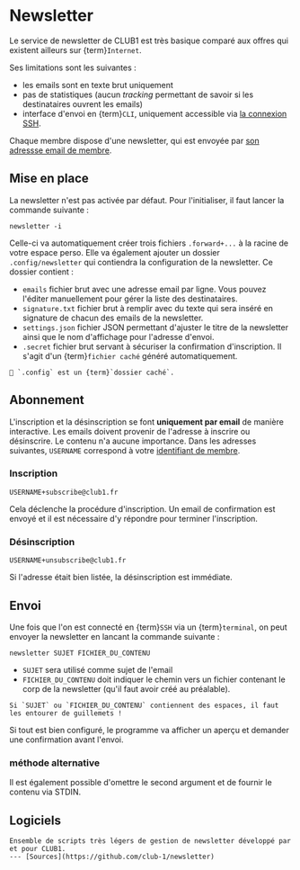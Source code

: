 Newsletter
==========

Le service de newsletter de CLUB1 est très basique comparé aux offres qui existent ailleurs sur {term}`Internet`.

Ses limitations sont les suivantes :

- les emails sont en texte brut uniquement
- pas de statistiques (aucun *tracking* permettant de savoir si les destinataires ouvrent les emails)
- interface d'envoi en {term}`CLI`, uniquement accessible via [la connexion SSH](ssh.md).

Chaque membre dispose d'une newsletter, qui est envoyée par [son adressse email de membre](email.md).


Mise en place
-------------

La newsletter n'est pas activée par défaut.
Pour l'initialiser, il faut lancer la commande suivante :

    newsletter -i

Celle-ci va automatiquement créer trois fichiers `.forward+...` à la racine de votre espace perso.
Elle va également ajouter un dossier `.config/newsletter` qui contiendra la configuration de la newsletter.
Ce dossier contient :

- `emails` fichier brut avec une adresse email par ligne. Vous pouvez l'éditer manuellement pour gérer la liste des destinataires.
- `signature.txt` fichier brut à remplir avec du texte qui sera inséré en signature de chacun des emails de la newsletter.
- `settings.json` fichier JSON permettant d'ajuster le titre de la newsletter ainsi que le nom d'affichage pour l'adresse d'envoi.
- `.secret` fichier brut servant à sécuriser la confirmation d'inscription. Il s'agit d'un {term}`fichier caché` généré automatiquement.

```{warning}
📁 `.config` est un {term}`dossier caché`.
```

Abonnement
----------

L'inscription et la désinscription se font __uniquement par email__ de manière interactive.
Les emails doivent provenir de l'adresse à inscrire ou désinscrire.
Le contenu n'a aucune importance.
Dans les adresses suivantes, `USERNAME` correspond à votre [identifiant de membre](../info/general.md#identifiant).

### Inscription

    USERNAME+subscribe@club1.fr

Cela déclenche la procédure d'inscription.
Un email de confirmation est envoyé et il est nécessaire d'y répondre pour terminer l'inscription.

### Désinscription

    USERNAME+unsubscribe@club1.fr

Si l'adresse était bien listée, la désinscription est immédiate.


Envoi
-----

Une fois que l'on est connecté en {term}`SSH` via un {term}`terminal`,
on peut envoyer la newsletter en lancant la commande suivante :

    newsletter SUJET FICHIER_DU_CONTENU

- `SUJET` sera utilisé comme sujet de l'email
- `FICHIER_DU_CONTENU` doit indiquer le chemin vers un fichier contenant le corp de la newsletter (qu'il faut avoir créé au préalable).

```{warning}
Si `SUJET` ou `FICHIER_DU_CONTENU` contiennent des espaces, il faut les entourer de guillemets !
```

Si tout est bien configuré, le programme va afficher un aperçu et demander une confirmation avant l'envoi.

### méthode alternative

Il est également possible d'omettre le second argument et de fournir le contenu via STDIN.



Logiciels
---------

```{logiciel} newsletter
Ensemble de scripts très légers de gestion de newsletter développé par et pour CLUB1.
--- [Sources](https://github.com/club-1/newsletter)
```
